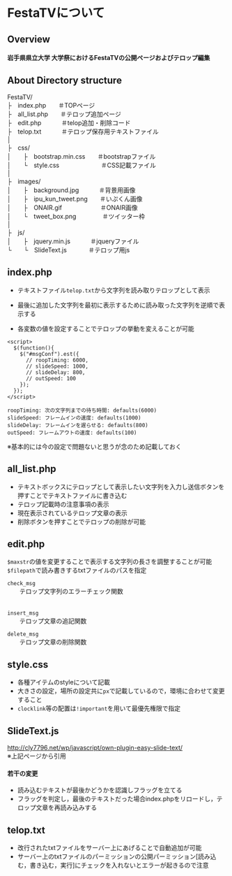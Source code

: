 # FestaTVについて
## Overview
#### 岩手県県立大学 大学祭におけるFestaTVの公開ページおよびテロップ編集

## About Directory structure
FestaTV/  
  ├　index.php　　＃TOPページ  
  ├　all_list.php　　＃テロップ追加ページ  
  ├　edit.php　 　　＃telop追加・削除コード  
  ├　telop.txt  　　　＃テロップ保存用テキストファイル  
  │  
  ├　css/  
  │　　├　bootstrap.min.css　　＃bootstrapファイル  
  │　　└　style.css 　　　 　　 　＃CSS記載ファイル  
  │    
  ├　images/  
  │　　├　background.jpg　　　 ＃背景用画像  
  │　　├　ipu_kun_tweet.png　　＃いぷくん画像  
  │　　├　ONAIR.gif 　　　　　　＃ONAIR画像  
  │　　└　tweet_box.png 　　　　＃ツイッター枠  
  │  
  ├　js/  
  │　　├　jquery.min.js 　　　＃jqueryファイル  
  └　　└　SlideText.js 　　　 ＃テロップ用js  

## index.php

* テキストファイル`telop.txt`から文字列を読み取りテロップとして表示  
* 最後に追加した文字列を最初に表示するために読み取った文字列を逆順で表示する  

* 各変数の値を設定することでテロップの挙動を変えることが可能
```
<script>
  $(function(){
    $("#msgConf").est({
      // roopTiming: 6000,
      // slideSpeed: 1000,
      // slideDelay: 800,
      // outSpeed: 100
    });
  });
</script>
```
```
roopTiming: 次の文字列までの待ち時間: defaults(6000)
slideSpeed: フレームインの速度: defaults(1000)
slideDelay: フレームインを遅らせる: defaults(800)
outSpeed: フレームアウトの速度: defaults(100)
```
※基本的には今の設定で問題ないと思うが念のため記載しておく  

## all_list.php  
* テキストボックスにテロップとして表示したい文字列を入力し送信ボタンを押すことでテキストファイルに書き込む  
* テロップ記載時の注意事項の表示  
* 現在表示されているテロップ文章の表示  
* 削除ボタンを押すことでテロップの削除が可能  

## edit.php
`$maxstr`の値を変更することで表示する文字列の長さを調整することが可能  
`$filepath`で読み書きするtxtファイルのパスを指定  

`check_msg`  
　　テロップ文字列のエラーチェック関数  
　　  

`insert_msg`  
　　テロップ文章の追記関数  

`delete_msg`  
　　テロップ文章の削除関数

## style.css
* 各種アイテムのstyleについて記載  
* 大きさの設定，場所の設定共に`px`で記載しているので，環境に合わせて変更すること  
* `clocklink`等の配置は`!important`を用いて最優先権限で指定  

## SlideText.js
<http://cly7796.net/wp/javascript/own-plugin-easy-slide-text/>  
※上記ページから引用

#### 若干の変更
* 読み込むテキストが最後かどうかを認識しフラッグを立てる
* フラッグを判定し，最後のテキストだった場合index.phpをリロードし，テロップ文章を再読み込みする

## telop.txt
* 改行されたtxtファイルをサーバー上にあげることで自動追加が可能
* サーバー上のtxtファイルのパーミッションの公開パーミッション[読み込む，書き込む，実行]にチェックを入れないとエラーが起きるので注意
